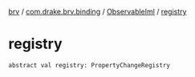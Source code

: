 [brv](../../index.md) / [com.drake.brv.binding](../index.md) / [ObservableIml](index.md) / [registry](./registry.md)

# registry

`abstract val registry: PropertyChangeRegistry`